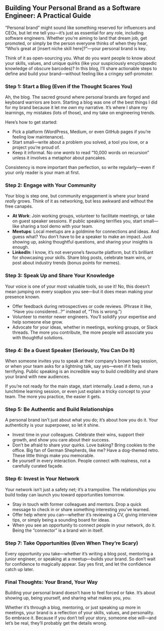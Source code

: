 ## Building Your Personal Brand as a Software Engineer: A Practical Guide
“Personal brand” might sound like something reserved for influencers and CEOs, but let me tell you—it’s just as essential for any role, including software engineers. Whether you’re aiming to land that dream job, get promoted, or simply be the person everyone thinks of when they hear, “Who’s great at [insert niche skill here]?”—your personal brand is key.

Think of it as open-sourcing you. What do you want people to know about your skills, values, and unique quirks (like your suspiciously encyclopaedic knowledge of obscure barcodes)? In this blog, I’ll share actionable steps to define and build your brand—without feeling like a cringey self-promoter. 
### Step 1: Start a Blog (Even if the Thought Scares You)
Ah, the blog. The sacred ground where personal brands are forged and keyboard warriors are born. Starting a blog was one of the best things I did for my brand because it let me *own* my narrative. It’s where I share my learnings, my mistakes (lots of those), and my take on engineering trends.

Here’s how to get started:
* Pick a platform (WordPress, Medium, or even GitHub pages if you’re feeling low maintenance).
* Start small—write about a problem you solved, a tool you love, or a project you’re proud of.
* Keep it informal. No one *wants* to read “10,000 words on recursion” unless it involves a metaphor about pancakes.

Consistency is more important than perfection, so write regularly—even if your only reader is your mam at first.
### Step 2: Engage with Your Community
Your blog is step one, but community engagement is where your brand *really* grows. Think of it as networking, but less awkward and without the free canapés.
* **At Work**: Join working groups, volunteer to facilitate meetings, or take on guest speaker sessions. If public speaking terrifies you, start small—like sharing a tool demo with your team.
* **Meetups**: Local meetups are a goldmine for connections and ideas. And guess what? You don’t have to be a speaker to make an impact. Just showing up, asking thoughtful questions, and sharing your insights is enough.
* **LinkedIn**: I know, it’s not everyone’s favourite platform, but it’s brilliant for showcasing your skills. Share blog posts, celebrate team wins, or post about industry trends (bonus points for memes).
### Step 3: Speak Up and Share Your Knowledge
Your voice is one of your most valuable tools, so use it! No, this doesn’t mean jumping on every soapbox you see—but it does mean making your presence known.
* Offer feedback during retrospectives or code reviews. (Phrase it like, “Have you considered...?” instead of, “This is wrong.”)
* Volunteer to mentor newer engineers. You’ll solidify your expertise and help someone else grow.
* Advocate for your ideas, whether in meetings, working groups, or Slack threads. The more you contribute, the more people will associate you with thoughtful solutions.

### Step 4: Be a Guest Speaker (Seriously, You Can Do It)
When someone invites you to speak at their company’s brown bag session, or when your team asks for a lightning talk, say yes—even if it feels terrifying. Public speaking is an incredible way to build credibility and share your brand with new audiences.

If you’re not ready for the main stage, start internally. Lead a demo, run a lunchtime learning session, or even just explain a tricky concept to your team. The more you practice, the easier it gets.
### Step 5: Be Authentic and Build Relationships
A personal brand isn’t just about what you do; it’s about how you do it. Your authenticity is your superpower, so let it shine.
* Invest time in your colleagues. Celebrate their wins, support their growth, and show you care about their success.
* Don’t be afraid to share your quirks. Love baking? Bring cookies to the office. Big fan of German Shepherds, like me? Have a dog-themed retro. These little things make you memorable.
* Be yourself in every interaction. People connect with realness, not a carefully curated façade.

### Step 6: Invest in Your Network
Your network isn’t just a safety net; it’s a trampoline. The relationships you build today can launch you toward opportunities tomorrow.
* Stay in touch with former colleagues and mentors. Drop a quick message to check in or share something interesting you’ve learned.
* Offer help where you can—whether it’s reviewing a CV, giving interview tips, or simply being a sounding board for ideas.
* When you see an opportunity to connect people in your network, do it. Being the “connector” is a brand win in itself.

### Step 7: Take Opportunities (Even When They’re Scary)
Every opportunity you take—whether it’s writing a blog post, mentoring a junior engineer, or speaking at a meetup—builds your brand. So don’t wait for confidence to magically appear. Say yes first, and let the confidence catch up later.
### Final Thoughts: Your Brand, Your Way
Building your personal brand doesn’t have to feel forced or fake. It’s about showing up, being yourself, and sharing what makes you, *you*.

Whether it’s through a blog, mentoring, or just speaking up more in meetings, your brand is a reflection of your skills, values, and personality. So embrace it. Because if you don’t tell your story, someone else will—and let’s be real, they’ll probably get the details wrong.
